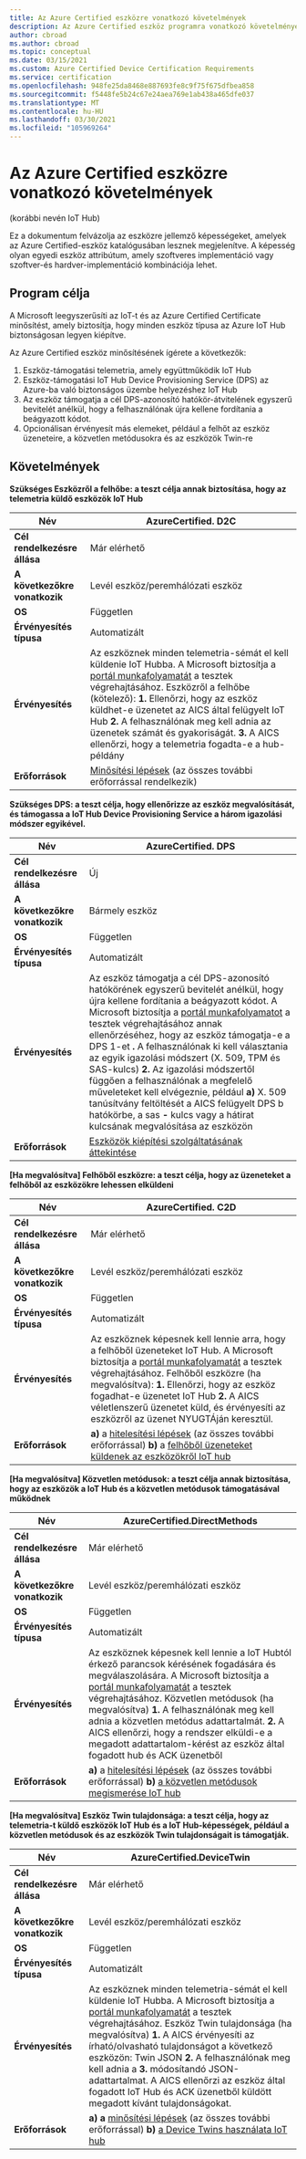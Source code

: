 ```yaml
---
title: Az Azure Certified eszközre vonatkozó követelmények
description: Az Azure Certified eszköz programra vonatkozó követelményei
author: cbroad
ms.author: cbroad
ms.topic: conceptual
ms.date: 03/15/2021
ms.custom: Azure Certified Device Certification Requirements
ms.service: certification
ms.openlocfilehash: 948fe25da8468e887693fe8c9f75f675dfbea858
ms.sourcegitcommit: f5448fe5b24c67e24aea769e1ab438a465dfe037
ms.translationtype: MT
ms.contentlocale: hu-HU
ms.lasthandoff: 03/30/2021
ms.locfileid: "105969264"
---
```

# <a name="azure-certified-device-requirements"></a>Az Azure Certified eszközre vonatkozó követelmények 
(korábbi nevén IoT Hub)

Ez a dokumentum felvázolja az eszközre jellemző képességeket, amelyek az Azure Certified-eszköz katalógusában lesznek megjelenítve. A képesség olyan egyedi eszköz attribútum, amely szoftveres implementáció vagy szoftver-és hardver-implementáció kombinációja lehet. 

## <a name="program-purpose"></a>Program célja

A Microsoft leegyszerűsíti az IoT-t és az Azure Certified Certificate minősítést, amely biztosítja, hogy minden eszköz típusa az Azure IoT Hub biztonságosan legyen kiépítve.

Az Azure Certified eszköz minősítésének ígérete a következők:

1. Eszköz-támogatási telemetria, amely együttműködik IoT Hub
2.  Eszköz-támogatási IoT Hub Device Provisioning Service (DPS) az Azure-ba való biztonságos üzembe helyezéshez IoT Hub
3.  Az eszköz támogatja a cél DPS-azonosító hatókör-átvitelének egyszerű bevitelét anélkül, hogy a felhasználónak újra kellene fordítania a beágyazott kódot.
4.  Opcionálisan érvényesít más elemeket, például a felhőt az eszköz üzeneteire, a közvetlen metódusokra és az eszközök Twin-re 

## <a name="requirements"></a>Követelmények

**Szükséges Eszközről a felhőbe: a teszt célja annak biztosítása, hogy az telemetria küldő eszközök IoT Hub**

| **Név**                | AzureCertified. D2C                                               |
| ----------------------- | ------------------------------------------------------------ |
| **Cél rendelkezésre állása** | Már elérhető                                                |
| **A következőkre vonatkozik**          | Levél eszköz/peremhálózati eszköz                                      |
| **OS**                  | Független                                                     |
| **Érvényesítés típusa**     | Automatizált                                                    |
| **Érvényesítés**          | Az eszköznek minden telemetria-sémát el kell küldenie IoT Hubba. A Microsoft biztosítja a [portál munkafolyamatát](https://certify.azure.come) a tesztek végrehajtásához. Eszközről a felhőbe (kötelező): **1.** Ellenőrzi, hogy az eszköz küldhet-e üzenetet az AICS által felügyelt IoT Hub **2.** A felhasználónak meg kell adnia az üzenetek számát és gyakoriságát. **3.** A AICS ellenőrzi, hogy a telemetria fogadta-e a hub-példány |
| **Erőforrások**           | [Minősítési lépések](./overview.md) (az összes további erőforrással rendelkezik) |

**Szükséges DPS: a teszt célja, hogy ellenőrizze az eszköz megvalósítását, és támogassa a IoT Hub Device Provisioning Service a három igazolási módszer egyikével.**

| **Név**                | AzureCertified. DPS                                               |
| ----------------------- | ------------------------------------------------------------ |
| **Cél rendelkezésre állása** | Új                                                          |
| **A következőkre vonatkozik**          | Bármely eszköz                                                   |
| **OS**                  | Független                                                     |
| **Érvényesítés típusa**     | Automatizált                                                    |
| **Érvényesítés**          | Az eszköz támogatja a cél DPS-azonosító hatókörének egyszerű bevitelét anélkül, hogy újra kellene fordítania a beágyazott kódot. A Microsoft biztosítja a [portál munkafolyamatot](https://certify.azure.com) a tesztek végrehajtásához annak ellenőrzéséhez, hogy az eszköz támogatja-e a DPS 1-et **.** A felhasználónak ki kell választania az egyik igazolási módszert (X. 509, TPM és SAS-kulcs) **2.** Az igazolási módszertől függően a felhasználónak a megfelelő műveleteket kell elvégeznie, például **a)** X. 509 tanúsítvány feltöltését a AICS felügyelt DPS b hatókörbe, a sas **-** kulcs vagy a hátirat kulcsának megvalósítása az eszközön |
| **Erőforrások**           | [Eszközök kiépítési szolgáltatásának áttekintése](../iot-dps/about-iot-dps.md) |

**[Ha megvalósítva] Felhőből eszközre: a teszt célja, hogy az üzeneteket a felhőből az eszközökre lehessen elküldeni**                                                              

| **Név**                | AzureCertified. C2D                                                  |
| ----------------------- | ------------------------------------------------------------ |
| **Cél rendelkezésre állása** | Már elérhető                                            |
| **A következőkre vonatkozik**          | Levél eszköz/peremhálózati eszköz                                                   |
| **OS**                  | Független                                                     |
| **Érvényesítés típusa**     | Automatizált                                                    |
| **Érvényesítés**          | Az eszköznek képesnek kell lennie arra, hogy a felhőből üzeneteket IoT Hub. A Microsoft biztosítja a [portál munkafolyamatát](https://certify.azure.com) a tesztek végrehajtásához. Felhőből eszközre (ha megvalósítva): **1.** Ellenőrzi, hogy az eszköz fogadhat-e üzenetet IoT Hub **2.** A AICS véletlenszerű üzenetet küld, és érvényesíti az eszközről az üzenet NYUGTÁján keresztül.  |
| **Erőforrások**           | **a)** a [hitelesítési lépések](./overview.md) (az összes további erőforrással) **b)** a [felhőből üzeneteket küldenek az eszközökről IoT hub](../iot-hub/iot-hub-devguide-messages-c2d.md) |

**[Ha megvalósítva] Közvetlen metódusok: a teszt célja annak biztosítása, hogy az eszközök a IoT Hub és a közvetlen metódusok támogatásával működnek**

| **Név**                | AzureCertified.DirectMethods                                             |
| ----------------------- | ------------------------------------------------------------ |
| **Cél rendelkezésre állása** | Már elérhető                                            |
| **A következőkre vonatkozik**          | Levél eszköz/peremhálózati eszköz                                                   |
| **OS**                  | Független                                                     |
| **Érvényesítés típusa**     | Automatizált                                                    |
| **Érvényesítés**          | Az eszköznek képesnek kell lennie a IoT Hubtól érkező parancsok kérésének fogadására és megválaszolására. A Microsoft biztosítja a [portál munkafolyamatát](https://certify.azure.com) a tesztek végrehajtásához. Közvetlen metódusok (ha megvalósítva) **1.** A felhasználónak meg kell adnia a közvetlen metódus adattartalmát. **2.** A AICS ellenőrzi, hogy a rendszer elküldi-e a megadott adattartalom-kérést az eszköz által fogadott hub és ACK üzenetből |
| **Erőforrások**           | **a)** a [hitelesítési lépések](./overview.md) (az összes további erőforrással) **b)** [a közvetlen metódusok megismerése IoT hub](../iot-hub/iot-hub-devguide-direct-methods.md) |

**[Ha megvalósítva] Eszköz Twin tulajdonsága: a teszt célja, hogy az telemetria-t küldő eszközök IoT Hub és a IoT Hub-képességek, például a közvetlen metódusok és az eszközök Twin tulajdonságait is támogatják.**

| **Név**                                  | AzureCertified.DeviceTwin                                      |
| ----------------------------------------- | ------------------------------------------------------------ |
| **Cél rendelkezésre állása**                   | Már elérhető                                            |
| **A következőkre vonatkozik**                            | Levél eszköz/peremhálózati eszköz                                                   |
| **OS**                                    | Független                                                     |
| **Érvényesítés típusa**                       | Automatizált                                                       |
| **Érvényesítés**                            | Az eszköznek minden telemetria-sémát el kell küldenie IoT Hubba. A Microsoft biztosítja a [portál munkafolyamatát](https://certify.azure.com) a tesztek végrehajtásához. Eszköz Twin tulajdonsága (ha megvalósítva) **1.** A AICS érvényesíti az írható/olvasható tulajdonságot a következő eszközön: Twin JSON **2.** A felhasználónak meg kell adnia a **3.** módosítandó JSON-adattartalmat. A AICS ellenőrzi az eszköz által fogadott IoT Hub és ACK üzenetből küldött megadott kívánt tulajdonságokat. |
| **Erőforrások**                             | **a) a** [minősítési lépések](./overview.md) (az összes további erőforrással) **b)** [a Device Twins használata IoT hub](../iot-hub/iot-hub-devguide-device-twins.md) |